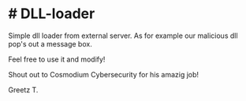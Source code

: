<h1># DLL-loader</h1>
<p></p>
Simple dll loader from external server. As for example our malicious dll pop's out a message box. 
<p></p>
Feel free to use it and modify!

Shout out to Cosmodium Cybersecurity for his amazig job!

Greetz T.
